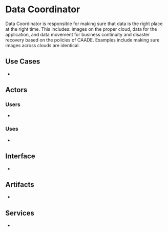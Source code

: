 # Data Coordinator

Data Coordinator is responsible for making sure that data is the right place at the right time. 
This includes: images on the proper cloud, data for the application, and data movement for business continuity
and disaster recovery based on the policies of CAADE. Examples include making sure images across clouds are identical.

## Use Cases

*

## Actors

### Users 

* 

### Uses

* 

## Interface

*

## Artifacts

* 

## Services

*

